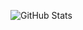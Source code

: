 ![GitHub Stats](https://github-readme-stats.vercel.app/api?username=jimmydeluxe0&theme=radical)

<!---
JimmyDeluxe0/JimmyDeluxe0 is a ✨ special ✨ repository because its `README.md` (this file) appears on your GitHub profile.
You can click the Preview link to take a look at your changes.
--->
